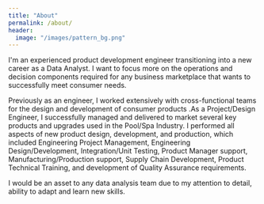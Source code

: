 ```yaml
---
title: "About"
permalink: /about/ 
header:
  image: "/images/pattern_bg.png"
--- 
```


I'm an experienced product development engineer transitioning into a new career as a Data Analyst. 
I want to focus more on the operations and decision components required for any business marketplace
that wants to successfully meet consumer needs.

Previously as an engineer, I worked extensively with cross-functional teams for the design and 
development of consumer products .As a Project/Design Engineer, I successfully managed and 
delivered to market several key products and upgrades used in the Pool/Spa Industry.  I performed 
all aspects of new product design, development, and production, which included Engineering Project 
Management, Engineering Design/Development, Integration/Unit Testing, Product Manager support, 
Manufacturing/Production support, Supply Chain Development, Product Technical Training, and 
development of Quality Assurance requirements.

I would be an asset to any data analysis team due to my attention to detail, ability to adapt and 
learn new skills.
